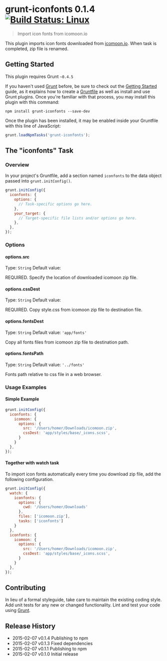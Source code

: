 # grunt-iconfonts 0.1.4 [![Build Status: Linux](https://travis-ci.org/ianhorst/grunt-iconfonts.svg?branch=master)](https://travis-ci.org/ianhorst/grunt-iconfonts)


> Import icon fonts from icomoon.io

This plugin imports icon fonts downloaded from [icomoon.io](http://icomoon.io/). When task is completed, zip file is renamed.

## Getting Started
This plugin requires Grunt `~0.4.5`

If you haven't used [Grunt](http://gruntjs.com/) before, be sure to check out the [Getting Started](http://gruntjs.com/getting-started) guide, as it explains how to create a [Gruntfile](http://gruntjs.com/sample-gruntfile) as well as install and use Grunt plugins. Once you're familiar with that process, you may install this plugin with this command:

```shell
npm install grunt-iconfonts --save-dev
```

Once the plugin has been installed, it may be enabled inside your Gruntfile with this line of JavaScript:

```js
grunt.loadNpmTasks('grunt-iconfonts');
```

## The "iconfonts" Task

### Overview
In your project's Gruntfile, add a section named `iconfonts` to the data object passed into `grunt.initConfig()`.

```js
grunt.initConfig({
  iconfonts: {
    options: {
      // Task-specific options go here.
    },
    your_target: {
      // Target-specific file lists and/or options go here.
    },
  },
});
```

### Options

#### options.src
Type: `String`
Default value:

REQUIRED. Specify the location of downloaded icomoon zip file.

#### options.cssDest
Type: `String`
Default value:

REQUIRED. Copy style.css from icomoon zip file to destination file.

#### options.fontsDest
Type: `String`
Default value: `'app/fonts'`

Copy all fonts files from icomoon zip file to destination path.

#### options.fontsPath
Type: `String`
Default value: `'../fonts'`

Fonts path relative to css file in a web browser.

### Usage Examples

#### Simple Example

```js
grunt.initConfig({
  iconfonts: {
    icomoon: {
      options: {
        src: '/Users/homer/Downloads/icomoon.zip',
        cssDest: 'app/styles/base/_icons.scss',
      }
    }
  },
});
```
#### Together with watch task

To import icon fonts automatically every time you download zip file, add the following configuration.

```js
grunt.initConfig({
  watch: {
    iconfonts: {
      options: {
        cwd: '/Users/homer/Downloads'
      },
      files: ['icomoon.zip'],
      tasks: ['iconfonts']
    }
  },
  iconfonts: {
    icomoon: {
      options: {
        src: '/Users/homer/Downloads/icomoon.zip',
        cssDest: 'app/styles/base/_icons.scss',
      }
    }
  },
});
```

## Contributing
In lieu of a formal styleguide, take care to maintain the existing coding style. Add unit tests for any new or changed functionality. Lint and test your code using [Grunt](http://gruntjs.com/).

## Release History

 * 2015-02-07   v0.1.4   Publishing to npm
 * 2015-02-07   v0.1.3   Fixed dependencies
 * 2015-02-07   v0.1.1   Publishing to npm
 * 2015-02-07   v0.1.0   Initial release
